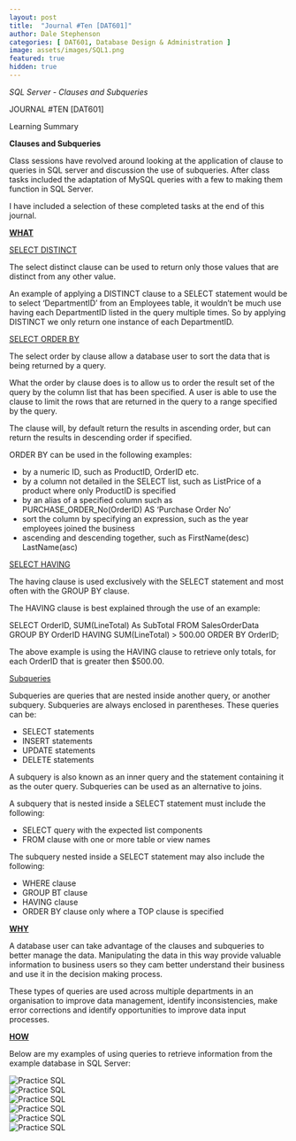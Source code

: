 ```yaml
---
layout: post
title:  "Journal #Ten [DAT601]"
author: Dale Stephenson
categories: [ DAT601, Database Design & Administration ]
image: assets/images/SQL1.png
featured: true
hidden: true
---
```

<i>SQL Server - Clauses and Subqueries</i>

JOURNAL #TEN [DAT601]

Learning Summary<br>

<b>Clauses and Subqueries</b>

Class sessions have revolved around looking at the application of clause to queries in SQL server and discussion the use of subqueries. After class tasks included the adaptation of MySQL queries with a few to making them function in SQL Server. 

I have included a selection of these completed tasks at the end of this journal.

<b><u>WHAT</u></b>

<u>SELECT DISTINCT</u>

The select distinct clause can be used to return only those values that are distinct from any other value.

An example of applying a DISTINCT clause to a SELECT statement would be to select ‘DepartmentID’ from an Employees table, it wouldn’t be much use having each DepartmentID listed in the query multiple times. So by applying DISTINCT we only return one instance of each DepartmentID. 

<u>SELECT ORDER BY</u>

The select order by clause allow a database user to sort the data that is being returned by a query. 

What the order by clause does is to allow us to order the result set of the query by the column list that has been specified. A user is able to use the clause to limit the rows that are returned in the query to a range specified by the query. 

The clause will, by default return the results in ascending order, but can return the results in descending order if specified. 

ORDER BY can be used in the following examples: 

- by a numeric ID, such as ProductID, OrderID etc.
- by a column not detailed in the SELECT list, such as ListPrice of a product where only ProductID is specified
- by an alias of a specified column such as PURCHASE_ORDER_No(OrderID) AS ‘Purchase Order No’
- sort the column by specifying an expression, such as the year employees joined the business
- ascending and descending together, such as FirstName(desc) LastName(asc)

<u>SELECT HAVING</u>

The having clause is used exclusively with the SELECT statement and most often with the GROUP BY clause.

The HAVING clause is best explained through the use of an example:

SELECT OrderID, SUM(LineTotal) As SubTotal
FROM SalesOrderData
GROUP BY OrderID
HAVING SUM(LineTotal) > 500.00
ORDER BY OrderID;

The above example is using the HAVING clause to retrieve only totals, for each OrderID that is greater then $500.00.

<u>Subqueries</u>

Subqueries are queries that are nested inside another query, or another subquery. Subqueries are always enclosed in parentheses. These queries can be:
- SELECT statements 
- INSERT statements 
- UPDATE statements 
- DELETE statements

A subquery is also known as an inner query and the statement containing it as the outer query. Subqueries can be used as an alternative to joins. 

A subquery that is nested inside a SELECT statement must include the following:
- SELECT query with the expected list components
- FROM clause with one or more table or view names

The subquery nested inside a SELECT statement may also include the following:
- WHERE clause
- GROUP BT clause
- HAVING clause
- ORDER BY clause only where a TOP clause is specified 

<b><u>WHY</u></b>

A database user can take advantage of the clauses and subqueries to better manage the data. Manipulating the data in this way provide valuable information to business users so they cam better understand their business and use it in the decision making process.

These types of queries are used across multiple departments in an organisation to improve data management, identify inconsistencies, make error corrections and identify opportunities to improve data input processes. 

<b><u>HOW</u></b>

Below are my examples of using queries to retrieve information from the example database in SQL Server:

<img src="/assets/images/SQL2.png" alt="Practice SQL">
<br>
<img src="/assets/images/SQL3.png" alt="Practice SQL">
<br>
<img src="/assets/images/SQL4.png" alt="Practice SQL">
<br>
<img src="/assets/images/SQL5.png" alt="Practice SQL">
<br>
<img src="/assets/images/SQL6.png" alt="Practice SQL">
<br>
<img src="/assets/images/SQL1.png" alt="Practice SQL">
<br>